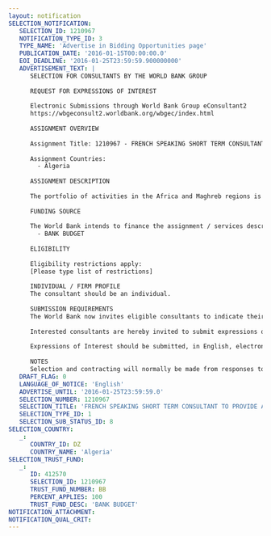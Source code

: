 ```yaml
---
layout: notification
SELECTION_NOTIFICATION: 
   SELECTION_ID: 1210967
   NOTIFICATION_TYPE_ID: 3
   TYPE_NAME: 'Advertise in Bidding Opportunities page'
   PUBLICATION_DATE: '2016-01-15T00:00:00.0'
   EOI_DEADLINE: '2016-01-25T23:59:59.900000000'
   ADVERTISEMENT_TEXT: |
      SELECTION FOR CONSULTANTS BY THE WORLD BANK GROUP
      
      REQUEST FOR EXPRESSIONS OF INTEREST
      
      Electronic Submissions through World Bank Group eConsultant2
      https://wbgeconsult2.worldbank.org/wbgec/index.html
      
      ASSIGNMENT OVERVIEW
      
      Assignment Title: 1210967 - FRENCH SPEAKING SHORT TERM CONSULTANT TO PROVIDE ASSISTANCE  TO THE WORLD BANK ICT UNIT ON EGOVERNMENT SERVICE
      
      Assignment Countries:
        - Algeria
      
      ASSIGNMENT DESCRIPTION
      
      The portfolio of activities in the Africa and Maghreb regions is steadily growing and the ICT unit of the World Bank group is looking for a French speaking consultant who will support the teams working on various ICT topics and more specifically digital government and ICT services. As a first task, the consultant will closely work with the team of experts providing support to the Government of Algeria in the implementation of their National Broadband and Very High Broadband Strategy, which includes a section on Content and Services pertaining to e-government transformation. The team has been working with the Ministry of Posts and Telecommunications to deliver three notes based on the strategy and has started the second phase of this technical assistance, aimed at preparing a full implementation plan for Algeria's Strategy. See attached TORs for more details.
      
      FUNDING SOURCE
      
      The World Bank intends to finance the assignment / services described below under the following trust fund(s):
        - BANK BUDGET
      
      ELIGIBILITY
      
      Eligibility restrictions apply:
      [Please type list of restrictions]
      
      INDIVIDUAL / FIRM PROFILE
      The consultant should be an individual. 
      
      SUBMISSION REQUIREMENTS
      The World Bank now invites eligible consultants to indicate their interest in providing the services.  Interested consultants must provide information indicating that they are qualified to perform the services (brochures, description of similar assignments, experience in similar conditions, availability of appropriate skills among staff, etc.).  Please note that the total size of all attachments should be less than 5MB.  
      
      Interested consultants are hereby invited to submit expressions of interest.
      
      Expressions of Interest should be submitted, in English, electronically through World Bank Group eConsultant2 (https://wbgeconsult2.worldbank.org/wbgec/index.html)
      
      NOTES
      Selection and contracting will normally be made from responses to this notification.  The consultant will be selected from a shortlist, subject to availability of funding.
   DRAFT_FLAG: 0
   LANGUAGE_OF_NOTICE: 'English'
   ADVERTISE_UNTIL: '2016-01-25T23:59:59.0'
   SELECTION_NUMBER: 1210967
   SELECTION_TITLE: 'FRENCH SPEAKING SHORT TERM CONSULTANT TO PROVIDE ASSISTANCE  TO THE WORLD BANK ICT UNIT ON EGOVERNMENT SERVICE'
   SELECTION_TYPE_ID: 1
   SELECTION_SUB_STATUS_ID: 8
SELECTION_COUNTRY: 
   _: 
      COUNTRY_ID: DZ
      COUNTRY_NAME: 'Algeria'
SELECTION_TRUST_FUND: 
   _: 
      ID: 412570
      SELECTION_ID: 1210967
      TRUST_FUND_NUMBER: BB
      PERCENT_APPLIES: 100
      TRUST_FUND_DESC: 'BANK BUDGET'
NOTIFICATION_ATTACHMENT: 
NOTIFICATION_QUAL_CRIT: 
---
```

